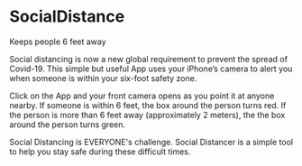 # SocialDistance
Keeps people 6 feet away

Social distancing is now a new global requirement to prevent the spread of Covid-19. This simple but useful App uses your iPhone’s camera to alert you when someone is within your six-foot safety zone. 

Click on the App and your front camera opens as you point it at anyone nearby. If someone is within 6 feet, the box around the person turns red. If the person is more than 6 feet away (approximately 2 meters), the the box around the person turns green. 

Social Distancing is EVERYONE's challenge. Social Distancer is a simple tool to help you stay safe during these difficult times. 
